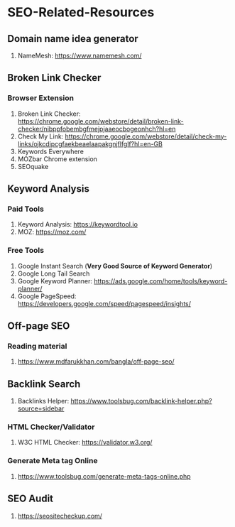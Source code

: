 # SEO-Related-Resources

## Domain name idea generator

1. NameMesh: https://www.namemesh.com/

## Broken Link Checker

### Browser Extension

1. Broken Link Checker: https://chrome.google.com/webstore/detail/broken-link-checker/nibppfobembgfmejpjaaeocbogeonhch?hl=en
2. Check My Link: https://chrome.google.com/webstore/detail/check-my-links/ojkcdipcgfaekbeaelaapakgnjflfglf?hl=en-GB
3. Keywords Everywhere
4. MOZbar Chrome extension
5. SEOquake

## Keyword Analysis

### Paid Tools

1. Keyword Analysis: https://keywordtool.io
2. MOZ: https://moz.com/

### Free Tools

1. Google Instant Search (**Very Good Source of Keyword Generator**)
2. Google Long Tail Search
3. Google Keyword Planner: https://ads.google.com/home/tools/keyword-planner/
4. Google PageSpeed: https://developers.google.com/speed/pagespeed/insights/

## Off-page SEO

### Reading material

1. https://www.mdfarukkhan.com/bangla/off-page-seo/

## Backlink Search

1. Backlinks Helper: https://www.toolsbug.com/backlink-helper.php?source=sidebar

### HTML Checker/Validator

1. W3C HTML Checker: https://validator.w3.org/

### Generate Meta tag Online

1. https://www.toolsbug.com/generate-meta-tags-online.php

## SEO Audit

1. https://seositecheckup.com/
